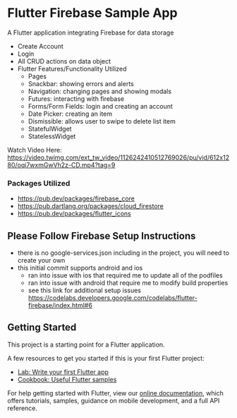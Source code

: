 # Flutter Firebase Sample App

A Flutter application integrating Firebase for data storage

- Create Account
- Login
- All CRUD actions on data object
- Flutter Features/Functionality Utilized
    - Pages
    - Snackbar: showing errors and alerts
    - Navigation: changing pages and showing modals
    - Futures: interacting with firebase
    - Forms/Form Fields: login and creating an account
    - Date Picker: creating an item
    - Dismissible: allows user to swipe to delete list item
    - StatefulWidget
    - StatelessWidget

Watch Video Here: https://video.twimg.com/ext_tw_video/1126242410512769026/pu/vid/612x1280/oqi7wxmGwVh2z-CD.mp4?tag=9

### Packages Utilized
- https://pub.dev/packages/firebase_core
- https://pub.dartlang.org/packages/cloud_firestore
- https://pub.dev/packages/flutter_icons

## Please Follow Firebase Setup Instructions
- there is no google-services.json including in the project, you will need to create your own
- this initial commit supports android and ios 
  - ran into issue with ios that required me to update all of the podfiles
  - ran into issue with android that require me to modify build properties
  - see this link for additional setup issues https://codelabs.developers.google.com/codelabs/flutter-firebase/index.html#6

## Getting Started

This project is a starting point for a Flutter application.

A few resources to get you started if this is your first Flutter project:

- [Lab: Write your first Flutter app](https://flutter.io/docs/get-started/codelab)
- [Cookbook: Useful Flutter samples](https://flutter.io/docs/cookbook)

For help getting started with Flutter, view our 
[online documentation](https://flutter.io/docs), which offers tutorials, 
samples, guidance on mobile development, and a full API reference.
